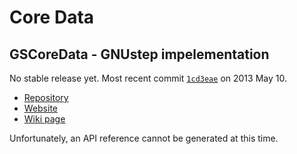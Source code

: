 # Core Data

## GSCoreData - GNUstep impelementation
No stable release yet. Most recent commit [`1cd3eae`](https://github.com/gnustep/libs-gscoredata/commit/1cd3eae44937a274e06e7efc65e2a08d58a0bee9) on 2013 May 10.

* [Repository](https://github.com/gnustep/libs-gscoredata)
* [Website](http://gscoredata.nongnu.org/)
* [Wiki page](http://wiki.gnustep.org/index.php/GSCoreData)

Unfortunately, an API reference cannot be generated at this time.
